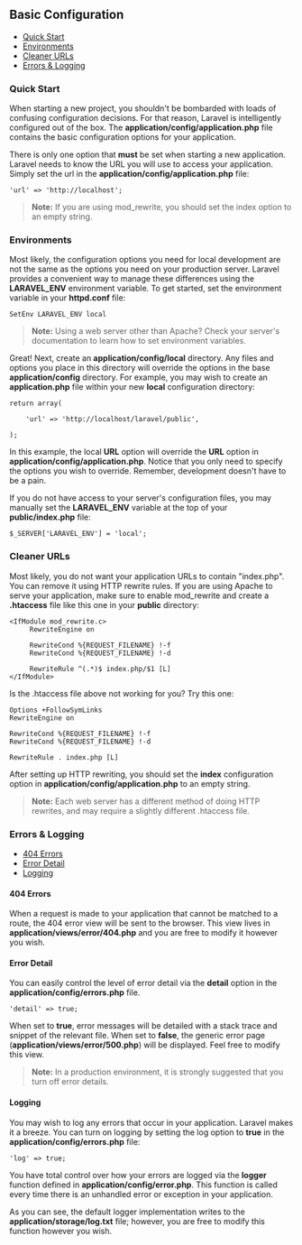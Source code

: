 ## Basic Configuration

- [Quick Start](#quick)
- [Environments](#environments)
- [Cleaner URLs](#clean)
- [Errors & Logging](#errors)

<a name="quick"></a>
### Quick Start

When starting a new project, you shouldn't be bombarded with loads of confusing configuration decisions. For that reason, Laravel is intelligently configured out of the box. The **application/config/application.php** file contains the basic configuration options for your application.

There is only one option that **must** be set when starting a new application. Laravel needs to know the URL you will use to access your application. Simply set the url in the **application/config/application.php** file:

	'url' => 'http://localhost';

> **Note:** If you are using mod_rewrite, you should set the index option to an empty string.

<a name="environments"></a>
### Environments

Most likely, the configuration options you need for local development are not the same as the options you need on your production server. Laravel provides a convenient way to manage these differences using the **LARAVEL_ENV** environment variable. To get started, set the environment variable in your **httpd.conf** file:

	SetEnv LARAVEL_ENV local

> **Note:** Using a web server other than Apache? Check your server's documentation to learn how to set environment variables.

Great! Next, create an **application/config/local** directory. Any files and options you place in this directory will override the options in the base **application/config** directory. For example, you may wish to create an **application.php** file within your new **local** configuration directory:

	return array(

		'url' => 'http://localhost/laravel/public',

	);

In this example, the local **URL** option will override the **URL** option in **application/config/application.php**. Notice that you only need to specify the options you wish to override. Remember, development doesn't have to be a pain.

If you do not have access to your server's configuration files, you may manually set the **LARAVEL_ENV** variable at the top of your **public/index.php** file:

	$_SERVER['LARAVEL_ENV'] = 'local';

<a name="clean"></a>
### Cleaner URLs

Most likely, you do not want your application URLs to contain "index.php". You can remove it using HTTP rewrite rules. If you are using Apache to serve your application, make sure to enable mod_rewrite and create a **.htaccess** file like this one in your **public** directory:

	<IfModule mod_rewrite.c>
	     RewriteEngine on

	     RewriteCond %{REQUEST_FILENAME} !-f
	     RewriteCond %{REQUEST_FILENAME} !-d

	     RewriteRule ^(.*)$ index.php/$1 [L]
	</IfModule>

Is the .htaccess file above not working for you? Try this one:

	Options +FollowSymLinks
	RewriteEngine on

	RewriteCond %{REQUEST_FILENAME} !-f
	RewriteCond %{REQUEST_FILENAME} !-d

	RewriteRule . index.php [L]

After setting up HTTP rewriting, you should set the **index** configuration option in **application/config/application.php** to an empty string.

> **Note:** Each web server has a different method of doing HTTP rewrites, and may require a slightly different .htaccess file.

<a name="errors"></a>
### Errors & Logging

- [404 Errors](#error-404)
- [Error Detail](#error-detail)
- [Logging](#error-logging)

<a name="error-404"></a>
#### 404 Errors

When a request is made to your application that cannot be matched to a route, the 404 error view will be sent to the browser. This view lives in **application/views/error/404.php** and you are free to modify it however you wish.

<a name="error-detail"></a>
#### Error Detail

You can easily control the level of error detail via the **detail** option in the **application/config/errors.php** file.

	'detail' => true;

When set to **true**, error messages will be detailed with a stack trace and snippet of the relevant file. When set to **false**, the generic error page (**application/views/error/500.php**) will be displayed. Feel free to modify this view.

> **Note:** In a production environment, it is strongly suggested that you turn off error details.

<a name="error-logging"></a>
#### Logging

You may wish to log any errors that occur in your application. Laravel makes it a breeze. You can turn on logging by setting the log option to **true** in the **application/config/errors.php** file:

	'log' => true;

You have total control over how your errors are logged via the **logger** function defined in **application/config/error.php**. This function is called every time there is an unhandled error or exception in your application. 

As you can see, the default logger implementation writes to the **application/storage/log.txt** file; however, you are free to modify this function however you wish.